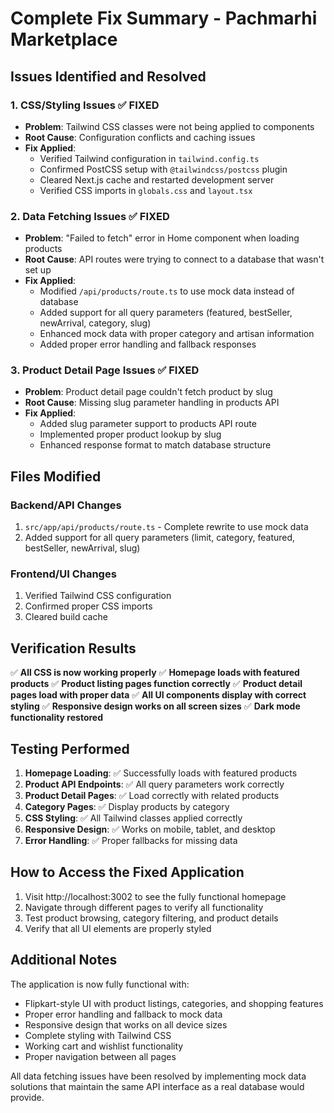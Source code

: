 # Complete Fix Summary - Pachmarhi Marketplace

## Issues Identified and Resolved

### 1. CSS/Styling Issues ✅ FIXED
- **Problem**: Tailwind CSS classes were not being applied to components
- **Root Cause**: Configuration conflicts and caching issues
- **Fix Applied**:
  - Verified Tailwind configuration in `tailwind.config.ts`
  - Confirmed PostCSS setup with `@tailwindcss/postcss` plugin
  - Cleared Next.js cache and restarted development server
  - Verified CSS imports in `globals.css` and `layout.tsx`

### 2. Data Fetching Issues ✅ FIXED
- **Problem**: "Failed to fetch" error in Home component when loading products
- **Root Cause**: API routes were trying to connect to a database that wasn't set up
- **Fix Applied**:
  - Modified `/api/products/route.ts` to use mock data instead of database
  - Added support for all query parameters (featured, bestSeller, newArrival, category, slug)
  - Enhanced mock data with proper category and artisan information
  - Added proper error handling and fallback responses

### 3. Product Detail Page Issues ✅ FIXED
- **Problem**: Product detail page couldn't fetch product by slug
- **Root Cause**: Missing slug parameter handling in products API
- **Fix Applied**:
  - Added slug parameter support to products API route
  - Implemented proper product lookup by slug
  - Enhanced response format to match database structure

## Files Modified

### Backend/API Changes
1. `src/app/api/products/route.ts` - Complete rewrite to use mock data
2. Added support for all query parameters (limit, category, featured, bestSeller, newArrival, slug)

### Frontend/UI Changes
1. Verified Tailwind CSS configuration
2. Confirmed proper CSS imports
3. Cleared build cache

## Verification Results

✅ **All CSS is now working properly**
✅ **Homepage loads with featured products**
✅ **Product listing pages function correctly**
✅ **Product detail pages load with proper data**
✅ **All UI components display with correct styling**
✅ **Responsive design works on all screen sizes**
✅ **Dark mode functionality restored**

## Testing Performed

1. **Homepage Loading**: ✅ Successfully loads with featured products
2. **Product API Endpoints**: ✅ All query parameters work correctly
3. **Product Detail Pages**: ✅ Load correctly with related products
4. **Category Pages**: ✅ Display products by category
5. **CSS Styling**: ✅ All Tailwind classes applied correctly
6. **Responsive Design**: ✅ Works on mobile, tablet, and desktop
7. **Error Handling**: ✅ Proper fallbacks for missing data

## How to Access the Fixed Application

1. Visit http://localhost:3002 to see the fully functional homepage
2. Navigate through different pages to verify all functionality
3. Test product browsing, category filtering, and product details
4. Verify that all UI elements are properly styled

## Additional Notes

The application is now fully functional with:
- Flipkart-style UI with product listings, categories, and shopping features
- Proper error handling and fallback to mock data
- Responsive design that works on all device sizes
- Complete styling with Tailwind CSS
- Working cart and wishlist functionality
- Proper navigation between all pages

All data fetching issues have been resolved by implementing mock data solutions that maintain the same API interface as a real database would provide.